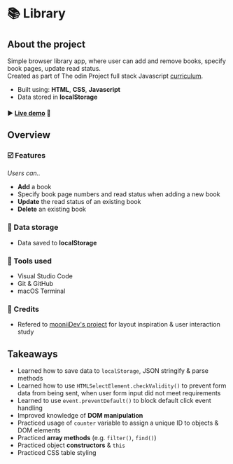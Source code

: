 # 📚 Library


## About the project
Simple browser library app, where user can add and remove books, specify book pages, update read status.
<br>Created as part of The odin Project full stack Javascript <a href="https://www.theodinproject.com/lessons/javascript-library">curriculum</a>.
- Built using: **HTML**, **CSS**, **Javascript**
- Data stored in **localStorage**

#### ► <a href="">Live demo</a> 👀


## Overview
### ☑️ Features
_Users can.._
- **Add** a book
- Specify book page numbers and read status when adding a new book
- **Update** the read status of an existing book
- **Delete** an existing book

### 🧰 Data storage
- Data saved to **localStorage**

### 🔧 Tools used
- Visual Studio Code
- Git & GitHub
- macOS Terminal

### 💙 Credits
- Refered to <a href="https://github.com/mooniiDev/library">mooniiDev's project</a> for layout inspiration & user interaction study


## Takeaways
- Learned how to save data to `localStorage`, JSON stringify & parse methods
- Learned how to use `HTMLSelectElement.checkValidity()` to prevent form data from being sent, when user form input did not meet requirements
- Learned to use `event.preventDefault()` to block default click event handling
- Improved knowledge of **DOM manipulation**
- Practiced usage of `counter` variable to assign a unique ID to objects & DOM elements
- Practiced **array methods** (e.g. `filter()`, `find()`)
- Practiced object **constructors** & `this`
- Practiced CSS table styling

